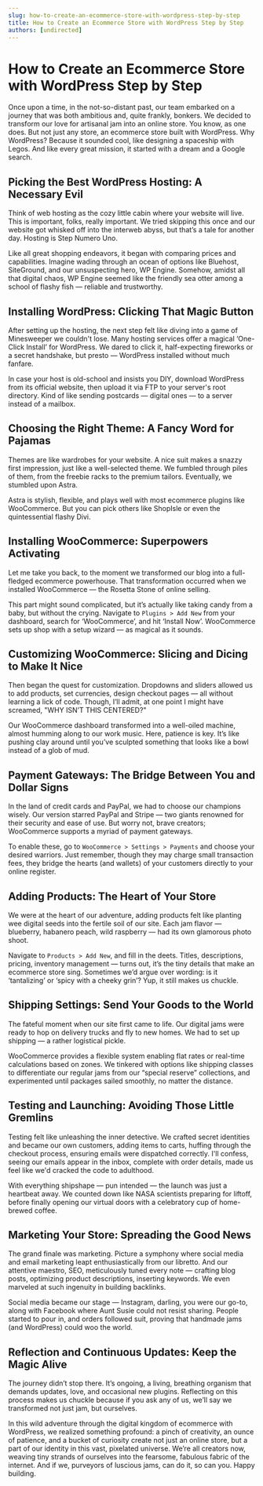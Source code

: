 ```yaml
---
slug: how-to-create-an-ecommerce-store-with-wordpress-step-by-step
title: How to Create an Ecommerce Store with WordPress Step by Step
authors: [undirected]
---
```



# How to Create an Ecommerce Store with WordPress Step by Step

Once upon a time, in the not-so-distant past, our team embarked on a journey that was both ambitious and, quite frankly, bonkers. We decided to transform our love for artisanal jam into an online store. You know, as one does. But not just any store, an ecommerce store built with WordPress. Why WordPress? Because it sounded cool, like designing a spaceship with Legos. And like every great mission, it started with a dream and a Google search.

## Picking the Best WordPress Hosting: A Necessary Evil

Think of web hosting as the cozy little cabin where your website will live. This is important, folks, really important. We tried skipping this once and our website got whisked off into the interweb abyss, but that’s a tale for another day. Hosting is Step Numero Uno.

Like all great shopping endeavors, it began with comparing prices and capabilities. Imagine wading through an ocean of options like Bluehost, SiteGround, and our unsuspecting hero, WP Engine. Somehow, amidst all that digital chaos, WP Engine seemed like the friendly sea otter among a school of flashy fish — reliable and trustworthy.

## Installing WordPress: Clicking That Magic Button

After setting up the hosting, the next step felt like diving into a game of Minesweeper we couldn't lose. Many hosting services offer a magical ‘One-Click Install’ for WordPress. We dared to click it, half-expecting fireworks or a secret handshake, but presto — WordPress installed without much fanfare.

In case your host is old-school and insists you DIY, download WordPress from its official website, then upload it via FTP to your server's root directory. Kind of like sending postcards — digital ones — to a server instead of a mailbox. 

## Choosing the Right Theme: A Fancy Word for Pajamas

Themes are like wardrobes for your website. A nice suit makes a snazzy first impression, just like a well-selected theme. We fumbled through piles of them, from the freebie racks to the premium tailors. Eventually, we stumbled upon Astra.

Astra is stylish, flexible, and plays well with most ecommerce plugins like WooCommerce. But you can pick others like ShopIsle or even the quintessential flashy Divi.

## Installing WooCommerce: Superpowers Activating

Let me take you back, to the moment we transformed our blog into a full-fledged ecommerce powerhouse. That transformation occurred when we installed WooCommerce — the Rosetta Stone of online selling. 

This part might sound complicated, but it’s actually like taking candy from a baby, but without the crying. Navigate to `Plugins > Add New` from your dashboard, search for ‘WooCommerce’, and hit ‘Install Now’. WooCommerce sets up shop with a setup wizard — as magical as it sounds.

## Customizing WooCommerce: Slicing and Dicing to Make It Nice

Then began the quest for customization. Dropdowns and sliders allowed us to add products, set currencies, design checkout pages — all without learning a lick of code. Though, I’ll admit, at one point I might have screamed, "WHY ISN’T THIS CENTERED?"

Our WooCommerce dashboard transformed into a well-oiled machine, almost humming along to our work music. Here, patience is key. It’s like pushing clay around until you’ve sculpted something that looks like a bowl instead of a glob of mud.

## Payment Gateways: The Bridge Between You and Dollar Signs

In the land of credit cards and PayPal, we had to choose our champions wisely. Our version starred PayPal and Stripe — two giants renowned for their security and ease of use. But worry not, brave creators; WooCommerce supports a myriad of payment gateways.

To enable these, go to `WooCommerce > Settings > Payments` and choose your desired warriors. Just remember, though they may charge small transaction fees, they bridge the hearts (and wallets) of your customers directly to your online register.

## Adding Products: The Heart of Your Store

We were at the heart of our adventure, adding products felt like planting wee digital seeds into the fertile soil of our site. Each jam flavor — blueberry, habanero peach, wild raspberry — had its own glamorous photo shoot.

Navigate to `Products > Add New`, and fill in the deets. Titles, descriptions, pricing, inventory management — turns out, it’s the tiny details that make an ecommerce store sing. Sometimes we’d argue over wording: is it ‘tantalizing’ or ‘spicy with a cheeky grin’? Yup, it still makes us chuckle.

## Shipping Settings: Send Your Goods to the World

The fateful moment when our site first came to life. Our digital jams were ready to hop on delivery trucks and fly to new homes. We had to set up shipping — a rather logistical pickle.

WooCommerce provides a flexible system enabling flat rates or real-time calculations based on zones. We tinkered with options like shipping classes to differentiate our regular jams from our “special reserve” collections, and experimented until packages sailed smoothly, no matter the distance.

## Testing and Launching: Avoiding Those Little Gremlins

Testing felt like unleashing the inner detective. We crafted secret identities and became our own customers, adding items to carts, huffing through the checkout process, ensuring emails were dispatched correctly. I'll confess, seeing our emails appear in the inbox, complete with order details, made us feel like we'd cracked the code to adulthood. 

With everything shipshape — pun intended — the launch was just a heartbeat away. We counted down like NASA scientists preparing for liftoff, before finally opening our virtual doors with a celebratory cup of home-brewed coffee. 

## Marketing Your Store: Spreading the Good News

The grand finale was marketing. Picture a symphony where social media and email marketing leapt enthusiastically from our libretto. And our attentive maestro, SEO, meticulously tuned every note — crafting blog posts, optimizing product descriptions, inserting keywords. We even marveled at such ingenuity in building backlinks.

Social media became our stage — Instagram, darling, you were our go-to, along with Facebook where Aunt Susie could not resist sharing. People started to pour in, and orders followed suit, proving that handmade jams (and WordPress) could woo the world.

## Reflection and Continuous Updates: Keep the Magic Alive

The journey didn’t stop there. It’s ongoing, a living, breathing organism that demands updates, love, and occasional new plugins. Reflecting on this process makes us chuckle because if you ask any of us, we’ll say we transformed not just jam, but ourselves.

In this wild adventure through the digital kingdom of ecommerce with WordPress, we realized something profound: a pinch of creativity, an ounce of patience, and a bucket of curiosity create not just an online store, but a part of our identity in this vast, pixelated universe. We’re all creators now, weaving tiny strands of ourselves into the fearsome, fabulous fabric of the internet. And if we, purveyors of luscious jams, can do it, so can you. Happy building.